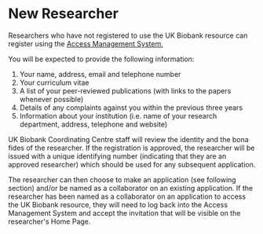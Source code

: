 # New Researcher
Researchers who have not registered to use the UK Biobank resource can register using the [Access Management System.](https://bbams.ndph.ox.ac.uk/ams/)

You will be expected to provide the following information:

1. Your name, address, email and telephone number
2. Your curriculum vitae
3. A list of your peer-reviewed publications (with links to the papers whenever possible)
4. Details of any complaints against you within the previous three years
5. Information about your institution (i.e. name of your research department, address, telephone and website)

UK Biobank Coordinating Centre staff will review the identity and the bona fides of the researcher. If the registration is approved, the researcher will be issued with a unique identifying number (indicating that they are an approved researcher) which should be used for any subsequent application. 

The researcher can then choose to make an application (see following section) and/or be named as a collaborator on an existing application. 
If the researcher has been named as a collaborator on an application to access the UK Biobank resource, they will need to log back into the Access Management System and accept the invitation that will be visible on the researcher's Home Page.

